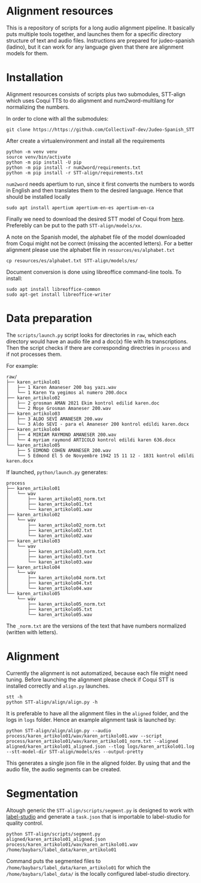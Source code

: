 # Alignment resources
This is a repository of scripts for a long audio alignment pipeline. It
basically puts multiple tools together, and launches them for a specific
directory structure of text and audio files. Instructions are prepared for
judeo-spanish (ladino), but it can work for any language given that there are
alignment models for them.

# Installation
Alignment resources consists of scripts plus two submodules, STT-align which
uses Coqui TTS to do alignment and num2word-multilang for normalizing the
numbers. 

In order to clone with all the submodules:
```
git clone https://https://github.com/CollectivaT-dev/Judeo-Spanish_STT
```

After create a virtualenvironment and install all the requirements
```
python -m venv venv
source venv/bin/activate
python -m pip install -U pip
python -m pip install -r num2word/requirements.txt
python -m pip install -r STT-align/requirements.txt
```

`num2word` needs apertium to run, since it first converts the numbers to words
in English and then translates them to the desired language. Hence that should
be installed locally

```
sudo apt install apertium apertium-en-es apertium-en-ca
```

Finally we need to download the desired STT model of Coqui from
[here](https://coqui.ai/models). Preferebly can be put to the path
`STT-align/models/xx`.

A note on the Spanish model, the alphabet file of the model downloaded from
Coqui might not be correct (missing the accented letters). For a better
alignment please use the alphabet file in `resources/es/alphabet.txt`

```
cp resources/es/alphabet.txt STT-align/models/es/
```

Document conversion is done using libreoffice command-line tools. To install:

```
sudo apt install libreoffice-common
sudo apt-get install libreoffice-writer
```

# Data preparation
The `scripts/launch.py` script looks for directories in `raw`, which each
directory would have an audio file and a doc(x) file with its transcriptions.
Then the script checks if there are corresponding directries in `process` and
if not processes them. 

For example:
```
raw/
├── karen_artikolo01
│   ├── 1 Karen Amaneser 200 baş yazı.wav
│   └── 1 Karen Ya yegimos al numero 200.docx
├── karen_artikolo02
│   ├── 2 grosman AMAN 2021 Ekim kontrol edilid karen.doc
│   └── 2 Moşe Grosman Amaneser 200.wav
├── karen_artikolo03
│   ├── 3 ALDO SEVİ AMANESER 200.wav
│   └── 3 Aldo SEVI - para el Amaneser 200 kontrol edildi karen.docx
├── karen_artikolo04
│   ├── 4 MIRIAM RAYMOND AMANESER 200.wav
│   └── 4 myriam raymond ARTICOLO kontrol edildi karen 636.docx
└── karen_artikolo05
    ├── 5 EDMOND COHEN AMANESER 200.wav
    └── 5 Edmond El 5 de Novyembre 1942 15 11 12 - 1831 kontrol edildi karen.docx
```

If launched, `python/launch.py` generates:
```
process
├── karen_artikolo01
│   └── wav
│       ├── karen_artikolo01_norm.txt
│       ├── karen_artikolo01.txt
│       └── karen_artikolo01.wav
├── karen_artikolo02
│   └── wav
│       ├── karen_artikolo02_norm.txt
│       ├── karen_artikolo02.txt
│       └── karen_artikolo02.wav
├── karen_artikolo03
│   └── wav
│       ├── karen_artikolo03_norm.txt
│       ├── karen_artikolo03.txt
│       └── karen_artikolo03.wav
├── karen_artikolo04
│   └── wav
│       ├── karen_artikolo04_norm.txt
│       ├── karen_artikolo04.txt
│       └── karen_artikolo04.wav
└── karen_artikolo05
    └── wav
        ├── karen_artikolo05_norm.txt
        ├── karen_artikolo05.txt
        └── karen_artikolo05.wav
```
The `_norm.txt` are the versions of the text that have numbers normalized
(written with letters). 

# Alignment
Currently the alignment is not automatized, because each file might need
tuning. Before launching the alignment please check if Coqui STT is installed
correctly and `align.py` launches.

```
stt -h
python STT-align/align/align.py -h
```

It is preferable to have all the alignment files in the `aligned` folder, and the logs in `logs` folder. Hence an example alignment task is launched by:

```
python STT-align/align/align.py --audio process/karen_artikolo01/wav/karen_artikolo01.wav --script process/karen_artikolo01/wav/karen_artikolo01_norm.txt --aligned aligned/karen_artikolo01_aligned.json --tlog logs/karen_artikolo01.log --stt-model-dir STT-align/models/es --output-pretty
```

This generates a single json file in the aligned folder. By using that and the audio file, the audio segments can be created.

# Segmentation

Altough generic the `STT-align/scripts/segment.py` is designed to work with [label-studio](https://github.com/heartexlabs/label-studio) and generate a `task.json` that is importable to label-studio for quality control. 

```
python STT-align/scripts/segment.py aligned/karen_artikolo01_aligned.json process/karen_artikolo01/wav/karen_artikolo01.wav /home/baybars/label_data/karen_artikolo01
```
Command puts the segmented files to `/home/baybars/label_data/karen_artikolo01` for which the `/home/baybars/label_data/` is the locally configured label-studio directory. 
